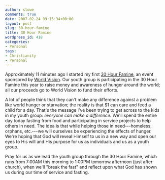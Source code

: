 ```yaml
---
author: slowe
comments: true
date: 2007-02-24 09:15:34+00:00
layout: post
slug: 30-hour-famine
title: 30 Hour Famine
wordpress_id: 418
categories:
- Personal
tags:
- Christianity
- Personal
---
```


Approximately 11 minutes ago I started my first [30 Hour Famine](http://www.30hourfamine.org/), an event sponsored by [World Vision](http://www.worldvision.org/). Our youth group is participating in the 30 Hour Famine this year to raise money and awareness of hunger around the world; all our proceeds go to World Vision to fund their efforts.

A lot of people think that they can't make any difference against a problem like world hunger or starvation; the reality is that $1 can care and feed a child for a day. That's the message I've been trying to get across to the kids in my youth group: _everyone can make a difference._ We'll spend the entire day today fasting from food and participating in service projects to help others in need. The idea is that while helping those in need---homeless, orphans, etc.---we will ourselves be experiencing the effects of hunger. We're hoping that God will reveal Himself to us in a new way and open our eyes to His will and His purpose for us as individuals and us as a youth group.

Pray for us as we lead the youth group through the 30 Hour Famine, which runs from 7:00AM this morning to 1:00PM tomorrow afternoon (just after church), when we'll "break the fast" and reflect upon what God has shown us during our time of service and fasting.
